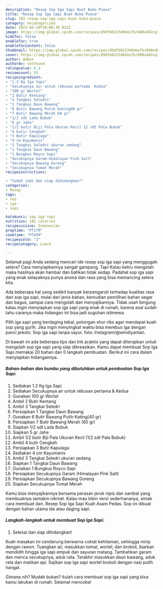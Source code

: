 ```yaml
---
description: "Resep Sop Iga Sapi Buat Buka Puasa"
title: "Resep Sop Iga Sapi Buat Buka Puasa"
slug: 192-resep-sop-iga-sapi-buat-buka-puasa
category: Uncategorized
date: 2022-04-29T10:00:30.922Z
image: https://img-global.cpcdn.com/recipes/d9dfb022340dee7b/680x482cq70/sop-iga-sapi-foto-resep-utama.jpg
hideToc: false
enableToc: true
enableTocContent: false
thumbnail: https://img-global.cpcdn.com/recipes/d9dfb022340dee7b/680x482cq70/sop-iga-sapi-foto-resep-utama.jpg
cover: https://img-global.cpcdn.com/recipes/d9dfb022340dee7b/680x482cq70/sop-iga-sapi-foto-resep-utama.jpg
author: Admin
authorAv: notfound
ratingvalue: 4.3
reviewcount: 25
recipeingredient:
- "1.2 Kg Iga Sapi"
- "Secukupnya air untuk rebusan pertama  Kedua"
- "100 gr Wortel"
- "2 Butir Kentang"
- "3 Tangkai Seledri"
- "1 Tangkai Daun Bawang"
- "6 Butir Bawang Putih Kating40 gr"
- "7 Butir Bawang Merah 60 gr"
- "1/2 sdt Lada Bubuk"
- "5 gr Jahe"
- "1/2 butir Biji Pala Ukuran Kecil 12 sdt Pala Bubuk"
- "4 butir Cengkeh"
- "3 Butir Kapulaga"
- "4 cm Kayumanis"
- "3 Tangkai Seledri ukuran sedang"
- "1 Tangkai Daun Bawang"
- "1 Bungkus Royco Sapi"
- "Secukupnya Garam Himalayan Pink Salt"
- "Secukupnya Bawang Goreng"
- "Secukupnya Tomat Merah"
recipeinstructions:

- "Sudah jadi dan siap dihidangkan!"
categories:
- Resep
tags:
- sop
- iga
- sapi

katakunci: sop iga sapi 
nutrition: 181 calories
recipecuisine: Indonesian
preptime: "PT17M"
cooktime: "PT45M"
recipeyield: "3"
recipecategory: Lunch

---
```



Selamat pagi Anda sedang mencari ide resep sop iga sapi yang menggugah selera? Cara menyiapkannya sangat gampang. Tapi Kalau keliru mengolah maka hasilnya akan hambar dan bahkan tidak sedap. Padahal sop iga sapi yang enak selayaknya punya aroma dan rasa yang bisa memancing selera kita.


Ada beberapa hal yang sedikit banyak berpengaruh terhadap kualitas rasa dari sop iga sapi, mulai dari jenis bahan, kemudian pemilihan bahan segar dan bagus, sampai cara mengolah dan menyajikannya. Tidak usah bingung kalau ingin menyiapkan sop iga sapi yang enak di rumah, karena asal sudah tahu caranya maka hidangan ini bisa jadi suguhan istimewa.

Pilih iga sapi yang berdaging tebal, potongan shor ribs agar mendapat kuah sop yang gurih. Jika ingin menyingkat waktu bisa merebus iga dengan panci presto. Sop iga sapi tanpa sayur. foto: Instagram/@windiyantari.


Di bawah ini ada beberapa tips dan trik praktis yang dapat diterapkan untuk mengolah sop iga sapi yang siap dikreasikan. Kamu dapat membuat Sop Iga Sapi memakai 20 bahan dan 0 langkah pembuatan. Berikut ini cara dalam menyiapkan hidangannya.

<!--inarticleads1-->

##### Bahan-bahan dan bumbu yang dibutuhkan untuk pembuatan Sop Iga Sapi:

1. Sediakan 1.2 Kg Iga Sapi
1. Sediakan Secukupnya air untuk rebusan pertama &amp; Kedua
1. Gunakan 100 gr Wortel
1. Ambil 2 Butir Kentang
1. Ambil 3 Tangkai Seledri
1. Persiapkan 1 Tangkai Daun Bawang
1. Gunakan 6 Butir Bawang Putih Kating(40 gr)
1. Persiapkan 7 Butir Bawang Merah (60 gr)
1. Siapkan 1/2 sdt Lada Bubuk
1. Siapkan 5 gr Jahe
1. Ambil 1/2 butir Biji Pala Ukuran Kecil (1/2 sdt Pala Bubuk)
1. Ambil 4 butir Cengkeh
1. Persiapkan 3 Butir Kapulaga
1. Sediakan 4 cm Kayumanis
1. Ambil 3 Tangkai Seledri ukuran sedang
1. Siapkan 1 Tangkai Daun Bawang
1. Gunakan 1 Bungkus Royco Sapi
1. Persiapkan Secukupnya Garam (Himalayan Pink Salt)
1. Persiapkan Secukupnya Bawang Goreng
1. Siapkan Secukupnya Tomat Merah


Kamu bisa menyajikannya bersama perasan jeruk nipis dan sambal yang membuatnya semakin nikmat. Kalau mau bikin versi sederhananya, simak cara membuat dan. Resep Sop Iga Sapi Kuah Asam Pedas. Sop ini dibuat dengan bahan utama ida atau daging sapi. 

<!--inarticleads2-->

##### Langkah-langkah untuk membuat Sop Iga Sapi:


1. Selesai dan siap dihidangkan!

Kuah masakan ini cenderung berwarna coklat kehitaman, sehingga mirip dengan rawon. Tuangkan air, masukkan tomat, wortel, dan brokoli, biarkan mendidih hingga iga sapi empuk dan sayuran matang. Tambahkan garam dan merica secukupnya, aduk rata. Terakhir masukkan daun bawang, aduk rata dan matikan api. Sajikan sop iga sapi wortel brokoli dengan nasi putih hangat. 

Gimana nih? Mudah bukan? Itulah cara membuat sop iga sapi yang bisa kamu lakukan di rumah. Selamat mencoba!
